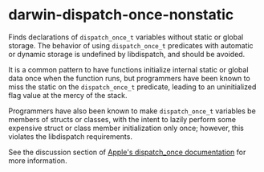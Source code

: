# darwin-dispatch-once-nonstatic

Finds declarations of `dispatch_once_t` variables without static or
global storage. The behavior of using `dispatch_once_t` predicates with
automatic or dynamic storage is undefined by libdispatch, and should be
avoided.

It is a common pattern to have functions initialize internal static or
global data once when the function runs, but programmers have been known
to miss the static on the `dispatch_once_t` predicate, leading to an
uninitialized flag value at the mercy of the stack.

Programmers have also been known to make `dispatch_once_t` variables be
members of structs or classes, with the intent to lazily perform some
expensive struct or class member initialization only once; however, this
violates the libdispatch requirements.

See the discussion section of [Apple's dispatch\_once
documentation](https://developer.apple.com/documentation/dispatch/1447169-dispatch_once)
for more information.
